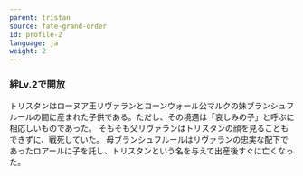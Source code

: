 ```yaml
---
parent: tristan
source: fate-grand-order
id: profile-2
language: ja
weight: 2
---
```


### 絆Lv.2で開放

トリスタンはローヌア王リヴァランとコーンウォール公マルクの妹ブランシュフルールの間に産まれた子供である。ただし、その境遇は「哀しみの子」と呼ぶに相応しいものであった。
そもそも父リヴァランはトリスタンの顔を見ることもできずに、戦死していた。
母ブランシュフルールはリヴァランの忠実な配下であったロアールに子を託し、トリスタンという名を与えて出産後すぐに亡くなった。
